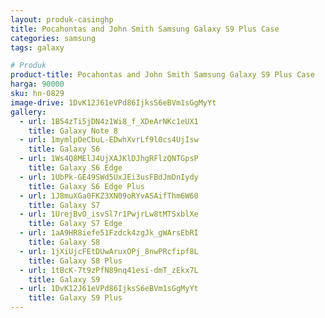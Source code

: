 ```yaml
---
layout: produk-casinghp
title: Pocahontas and John Smith Samsung Galaxy S9 Plus Case
categories: samsung
tags: galaxy

# Produk
product-title: Pocahontas and John Smith Samsung Galaxy S9 Plus Case
harga: 90000
sku: hn-0829
image-drive: 1DvK12J61eVPd86IjksS6eBVm1sGgMyYt
gallery:
  - url: 1B54zTi5jDN4z1Wi8_f_XDeArNKc1eUX1
    title: Galaxy Note 8
  - url: 1mymlpOeCbuL-EDwhXvrLf9l0cs4UjIsw
    title: Galaxy S6
  - url: 1Ws4Q8MElJ4UjXAJKlDJhgRFlzQNTGpsP
    title: Galaxy S6 Edge
  - url: 1UbPk-GE49SWd5UxJEi3usFBdJmDnIydy
    title: Galaxy S6 Edge Plus
  - url: 1J8muXGa0FKZ3XN09oRYvASAifThm6W60
    title: Galaxy S7
  - url: 1UrejBvO_isvSl7r1PwjrLw8tMTSxblXe
    title: Galaxy S7 Edge
  - url: 1aA9HR8iefe51Fzdck4zgJk_gWArsEbRI
    title: Galaxy S8
  - url: 1jXiUjcFEtDUwAruxOPj_8nwPRcfipf8L
    title: Galaxy S8 Plus
  - url: 1tBcK-7t9zPfN89nq41esi-dmT_zEkx7L
    title: Galaxy S9
  - url: 1DvK12J61eVPd86IjksS6eBVm1sGgMyYt
    title: Galaxy S9 Plus
---
```

